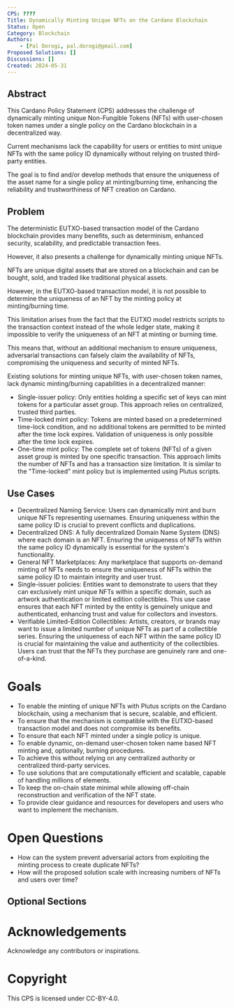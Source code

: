 ```yaml
---
CPS: ????
Title: Dynamically Minting Unique NFTs on the Cardano Blockchain
Status: Open
Category: Blockchain
Authors: 
    - [Pal Dorogi, pal.dorogi@gmail.com]
Proposed Solutions: []
Discussions: []
Created: 2024-05-31
---
```


## Abstract

This Cardano Policy Statement (CPS) addresses the challenge of dynamically minting unique Non-Fungible Tokens (NFTs) with user-chosen token names under a single policy on the Cardano blockchain in a decentralized way.

Current mechanisms lack the capability for users or entities to mint unique NFTs with the same policy ID dynamically without relying on trusted third-party entities.

The goal is to find and/or develop methods that ensure the uniqueness of the asset name for a single policy at minting/burning time, enhancing the reliability and trustworthiness of NFT creation on Cardano.

## Problem

The deterministic EUTXO-based transaction model of the Cardano blockchain provides many benefits, such as determinism, enhanced security, scalability, and predictable transaction fees.

However, it also presents a challenge for dynamically minting unique NFTs.

NFTs are unique digital assets that are stored on a blockchain and can be bought, sold, and traded like traditional physical assets.

However, in the EUTXO-based transaction model, it is not possible to determine the uniqueness of an NFT by the minting policy at minting/burning time.

This limitation arises from the fact that the EUTXO model restricts scripts to the transaction context instead of the whole ledger state, making it impossible to verify the uniqueness of an NFT at minting or burning time.

This means that, without an additional mechanism to ensure uniqueness, adversarial transactions can falsely claim the availability of NFTs, compromising the uniqueness and security of minted NFTs.

Existing solutions for minting unique NFTs, with user-chosen token names, lack dynamic minting/burning capabilities in a decentralized manner:

- Single-issuer policy: Only entities holding a specific set of keys can mint tokens for a particular asset group. This approach relies on centralized, trusted third parties.
- Time-locked mint policy: Tokens are minted based on a predetermined time-lock condition, and no additional tokens are permitted to be minted after the time lock expires. Validation of uniqueness is only possible after the time lock expires.
- One-time mint policy: The complete set of tokens (NFTs) of a given asset group is minted by one specific transaction. This approach limits the number of NFTs and has a transaction size limitation. It is similar to the "Time-locked" mint policy but is implemented using Plutus scripts.

## Use Cases

- Decentralized Naming Service: Users can dynamically mint and burn unique NFTs representing usernames. Ensuring uniqueness within the same policy ID is crucial to prevent conflicts and duplications.
- Decentralized DNS: A fully decentralized Domain Name System (DNS) where each domain is an NFT. Ensuring the uniqueness of NFTs within the same policy ID dynamically is essential for the system's functionality.
- General NFT Marketplaces: Any marketplace that supports on-demand minting of NFTs needs to ensure the uniqueness of NFTs within the same policy ID to maintain integrity and user trust.
- Single-issuer policies: Entities want to demonstrate to users that they can exclusively mint unique NFTs within a specific domain, such as artwork authentication or limited edition collectibles. This use case ensures that each NFT minted by the entity is genuinely unique and authenticated, enhancing trust and value for collectors and investors.
- Verifiable Limited-Edition Collectibles: Artists, creators, or brands may want to issue a limited number of unique NFTs as part of a collectible series. Ensuring the uniqueness of each NFT within the same policy ID is crucial for maintaining the value and authenticity of the collectibles. Users can trust that the NFTs they purchase are genuinely rare and one-of-a-kind.

# Goals

- To enable the minting of unique NFTs with Plutus scripts on the Cardano blockchain, using a mechanism that is secure, scalable, and efficient.
- To ensure that the mechanism is compatible with the EUTXO-based transaction model and does not compromise its benefits.
- To ensure that each NFT minted under a single policy is unique.
- To enable dynamic, on-demand user-chosen token name based NFT minting and, optionally, burning procedures.
- To achieve this without relying on any centralized authority or centralized third-party services.
- To use solutions that are computationally efficient and scalable, capable of handling millions of elements.
- To keep the on-chain state minimal while allowing off-chain reconstruction and verification of the NFT state.
- To provide clear guidance and resources for developers and users who want to implement the mechanism.

# Open Questions

- How can the system prevent adversarial actors from exploiting the minting process to create duplicate NFTs?
- How will the proposed solution scale with increasing numbers of NFTs and users over time?

## Optional Sections

# Acknowledgements

Acknowledge any contributors or inspirations.

# Copyright

This CPS is licensed under CC-BY-4.0.

